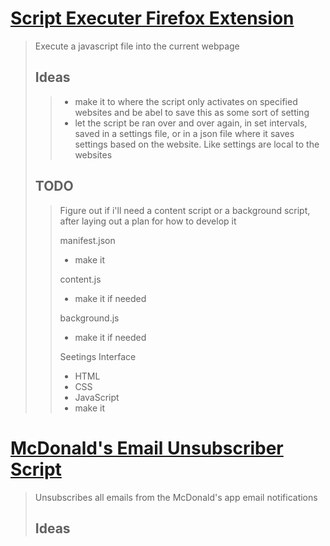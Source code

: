 # [Script Executer Firefox Extension](Web-Development/Firefox-Extensions/Script-Executer/)
> Execute a javascript file into the current webpage
> ## Ideas
>> - make it to where the script only activates on specified websites and be abel to save this as some sort of setting
>> - let the script be ran over and over again, in set intervals, saved in a settings file, or in a json file where it saves settings based on the website. Like settings are local to the websites
> ## TODO
>> Figure out if i'll need a content script or a background script, after laying out a plan for how to develop it
>>
>> manifest.json
>> - make it
>>
>> content.js
>> - make it if needed
>>
>> background.js
>> - make it if needed
>>
>> Seetings Interface
>> - HTML
>> - CSS
>> - JavaScript
>> - make it

# [McDonald's Email Unsubscriber Script](Web-Development/McDonald's-Email-Unsubscriber.js)
> Unsubscribes all emails from the McDonald's app email notifications
> ## Ideas
>> 
